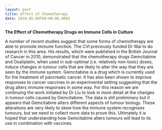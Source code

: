 ```yaml
---
layout: post
title: Effect of Chemotherapy
date: 2016-05-09T00:00:00.000Z
---
```



**The Effect of Chemotherapy Drugs on Immune Cells in Culture**

A number of recent studies suggest that some forms of chemotherapy are able to promote immune function. The CVI previously funded Dr Wai to do research in this area. His results, which were published in the British Journal of Cancer in 2010, demonstrated that the chemotherapy drugs Gemcitabine and Oxaliplatin, when used in sub-optimal (i.e. relatively non-toxic) doses, induce changes in tumour cells that are likely to alter the way that they are seen by the immune system. Gemcitabine is a drug which is currently used for the treatment of pancreatic cancer. It has also been shown to improve responses to cancer vaccines in an experimental setting suggesting that the drug alters immune responses in some way. For this reason we are continuing the work initiated by Dr Liu to look in more detail at the changes in tumour cells caused by Gemcitabine. The data is still preliminary but it appears that Gemcitabine alters different aspects of tumour biology. These alterations are very likely to skew how the immune system recognises tumours, but we need to collect more data to prove this. Ultimately it is hoped that understanding how Gemcitabine alters tumours will lead to its use in combination with vaccines.